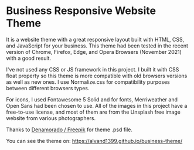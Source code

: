 # Business Responsive Website Theme

It is a website theme with a great responsive layout built with HTML, CSS, and JavaScript for your business. This theme had been tested in the recent version of Chrome, Firefox, Edge, and Opera Browsers (November 2021) with a good result.

I've not used any CSS or JS framework in this project. I built it with CSS float property so this theme is more compatible with old browsers versions as well as new ones. I use Normalize.css for compatibility purposes between different browsers types.

For icons, I used Fontawesome 5 Solid and for fonts, Merriweather and Open Sans had been chosen to use. All of the images in this project have a free-to-use license, and most of them are from the Unsplash free image website from various photographers.

Thanks to <a href="https://www.freepik.com/denamorado" target="_blank">Denamorado / Freepik</a> for theme .psd file.

You can see the theme on:
https://alvand1399.github.io/business-theme/
